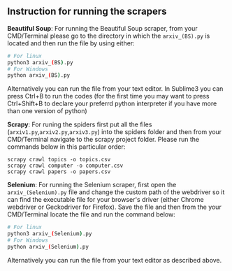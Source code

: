 ## Instruction for running the scrapers

<b>Beautiful Soup</b>: For running the Beautiful Soup scraper, from your CMD/Terminal please go to the directory in which the `arxiv_(BS).py` is located and then run the file by using either:

``` bash
# For linux
python3 arxiv_(BS).py
# For Windows
python arxiv_(BS).py
```
Alternatively you can run the file from your text editor. In Sublime3 you can press Ctrl+B to run the codes (for the first time you may want to press Ctrl+Shift+B to declare your preferrd python interpreter if you have more than one version of python)

<b>Scrapy</b>: For runing the spiders first put all the files (`arxiv1.py`,`arxiv2.py`,`arxiv3.py`) into the spiders folder and then from your CMD/Terminal navigate to the scrapy project folder. Please run the commands below in this particular order:<br>
```
scrapy crawl topics -o topics.csv
scrapy crawl computer -o computer.csv
scrapy crawl papers -o papers.csv
```
<b>Selenium</b>: For running the Selenium scraper, first open the `arxiv_(Selenium).py` file and change the custom path of the webdriver so it can find the executable file for your browser's driver (either Chrome webdriver or Geckodriver for Firefox). Save the file and then from the your CMD/Terminal locate the file and run the command below:<br>

```bash
# For linux
python3 arxiv_(Selenium).py
# For Windows
python arxiv_(Selenium).py
```
Alternatively you can run the file from your text editor as described above.
